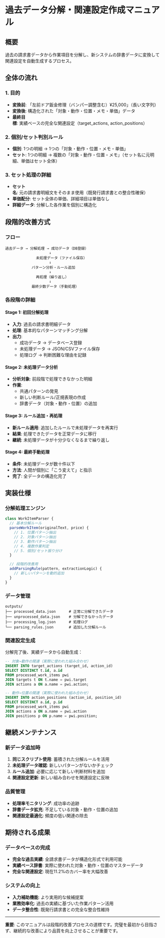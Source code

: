 # 過去データ分解・関連設定作成マニュアル

## 概要
過去の請求書データから作業項目を分解し、新システムの辞書データに変換して関連設定を自動生成するプロセス。

## 全体の流れ

### 1. 目的
- **変換前**: 「左前ドア鈑金修理（バンパー調整含む）¥25,000」（長い文字列）
- **変換後**: 構造化された「対象・動作・位置・メモ・単価」データ
- **最終目標**: 実績ベースの完全な関連設定（target_actions, action_positions）

### 2. 個別/セット判別ルール
- **個別**: 1つの明細 → 1つの「対象・動作・位置・メモ・単価」
- **セット**: 1つの明細 → 複数の「対象・動作・位置・メモ」（セット名に元明細、単価はセット全体）

### 3. セット処理の詳細
- **セット名**: 元の請求書明細文をそのまま使用（既発行請求書との整合性確保）
- **単価配分**: セット全体の単価、詳細項目は単価なし
- **詳細データ**: 分解した各作業を個別に構造化

## 段階的改善方式

### フロー
```
過去データ → 分解処理 → 成功データ（DB登録）
                    ↓
              未処理データ（ファイル保存）
                    ↓
            パターン分析・ルール追加
                    ↓
              再処理（繰り返し）
                    ↓
            最終少数データ（手動処理）
```

### 各段階の詳細

#### Stage 1: 初回分解処理
- **入力**: 過去の請求書明細データ
- **処理**: 基本的なパターンマッチング分解
- **出力**: 
  - 成功データ → データベース登録
  - 未処理データ → JSON/CSVファイル保存
  - 処理ログ → 判断困難な理由を記録

#### Stage 2: 未処理データ分析
- **分析対象**: 前段階で処理できなかった明細
- **作業**: 
  - 共通パターンの発見
  - 新しい判断ルール/正規表現の作成
  - 辞書データ（対象・動作・位置）の追加

#### Stage 3: ルール追加・再処理
- **新ルール適用**: 追加したルールで未処理データを再実行
- **結果**: 処理できたデータを正常データに移行
- **継続**: 未処理データが十分少なくなるまで繰り返し

#### Stage 4: 最終手動処理
- **条件**: 未処理データが数十件以下
- **方法**: 人間が個別に「こう変えて」と指示
- **完了**: 全データの構造化完了

## 実装仕様

### 分解処理エンジン
```javascript
class WorkItemParser {
  // 基本分解ルール
  parseWorkItem(originalText, price) {
    // 1. 位置パターン抽出
    // 2. 対象パターン抽出
    // 3. 動作パターン抽出
    // 4. 複数作業判定
    // 5. 個別/セット振り分け
  }

  // 段階的改善用
  addParsingRule(pattern, extractionLogic) {
    // 新しいパターンを動的追加
  }
}
```

### データ管理
```
outputs/
├── processed_data.json      # 正常に分解できたデータ
├── unprocessed_data.json    # 分解できなかったデータ
├── processing_log.json      # 処理ログ
└── parsing_rules.json       # 追加した分解ルール
```

### 関連設定生成
分解完了後、実績データから自動生成：
```sql
-- 対象→動作の関連（実際に使われた組み合わせ）
INSERT INTO target_actions (target_id, action_id)
SELECT DISTINCT t.id, a.id
FROM processed_work_items pwi
JOIN targets t ON t.name = pwi.target
JOIN actions a ON a.name = pwi.action;

-- 動作→位置の関連（実際に使われた組み合わせ）
INSERT INTO action_positions (action_id, position_id)  
SELECT DISTINCT a.id, p.id
FROM processed_work_items pwi
JOIN actions a ON a.name = pwi.action
JOIN positions p ON p.name = pwi.position;
```

## 継続メンテナンス

### 新データ追加時
1. **同じスクリプト使用**: 蓄積された分解ルールを活用
2. **未処理データ確認**: 新しいパターンがないかチェック
3. **ルール追加**: 必要に応じて新しい判断材料を追加
4. **関連設定更新**: 新しい組み合わせを関連設定に反映

### 品質管理
- **処理率モニタリング**: 成功率の追跡
- **辞書データ拡充**: 不足している対象・動作・位置の追加
- **関連設定最適化**: 頻度の低い関連の除去

## 期待される成果

### データベースの完成
- **完全な過去実績**: 全請求書データが構造化形式で利用可能
- **実績ベース辞書**: 実際に使われた対象・動作・位置のマスターデータ
- **完全な関連設定**: 現在11.2%のカバー率を大幅改善

### システムの向上
- **入力補助機能**: より実用的な候補提案
- **業務効率化**: 過去の実績に基づいた作業パターン活用
- **データ整合性**: 既発行請求書との完全な整合性維持

---

**重要**: このマニュアルは段階的改善プロセスの道標です。完璧を最初から目指さず、継続的な改善により品質を向上させることが重要です。